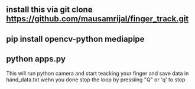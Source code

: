## install this via git clone https://github.com/mausamrijal/finger_track.git 
## pip install opencv-python mediapipe
## python apps.py
This will run python camera and start teacking your finger and save data in hand_data.txt wehn you done stop the loop by pressiing "Q" or 'q' to stop 
